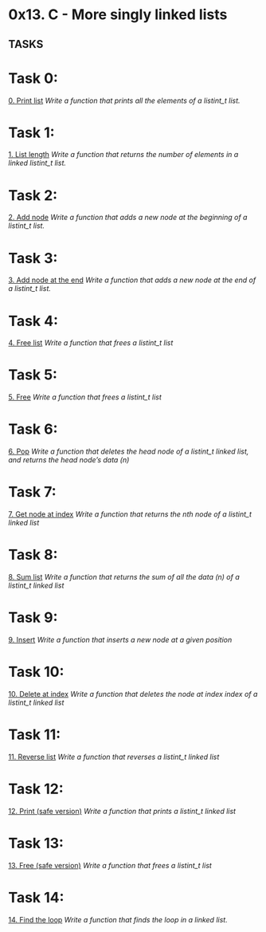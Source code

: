 # 0x13. C - More singly linked lists
## TASKS

# Task 0:
[0. Print list](0-print_listint.c)
*Write a function that prints all the elements of a listint_t list.*

# Task 1:
[1. List length](1-listint_len.c)
*Write a function that returns the number of elements in a linked listint_t list.*

# Task 2:
[2. Add node](2-add_nodeint.c)
*Write a function that adds a new node at the beginning of a listint_t list.*

# Task 3:
[3. Add node at the end](3-add_nodeint_end.c)
*Write a function that adds a new node at the end of a listint_t list.*

# Task 4:
[4. Free list](4-free_listint.c)
*Write a function that frees a listint_t list*

# Task 5:
[5. Free](5-free_listint2.c)
*Write a function that frees a listint_t list*

# Task 6:
[6. Pop](6-pop_listint.c)
*Write a function that deletes the head node of a listint_t linked list, and returns the head node’s data (n)*

# Task 7:
[7. Get node at index](7-get_nodeint.c)
*Write a function that returns the nth node of a listint_t linked list*

# Task 8:
[8. Sum list](8-sum_listint.c)
*Write a function that returns the sum of all the data (n) of a listint_t linked list*

# Task 9:
[9. Insert](9-insert_nodeint.c)
*Write a function that inserts a new node at a given position*

# Task 10:
[10. Delete at index](10-delete_nodeint.c)
*Write a function that deletes the node at index index of a listint_t linked list*

# Task 11:
[11. Reverse list](100-reverse_listint.c)
*Write a function that reverses a listint_t linked list*

# Task 12:
[12. Print (safe version)](101-print_listint_safe.c)
*Write a function that prints a listint_t linked list*

# Task 13:
[13. Free (safe version)](102-free_listint_safe.c)
*Write a function that frees a listint_t list*

# Task 14:
[14. Find the loop](103-find_loop.c)
*Write a function that finds the loop in a linked list.*
